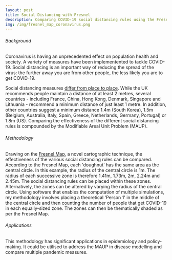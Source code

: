 ```yaml
---
layout: post
title: Social Distancing with Fresnel
description: Comparing COVID-19 social distancing rules using the Fresnel Map
img: /img/fresnel_map_coronavirus.png
---
```


###### Background
Coronavirus is having an unprecedented effect on population health and society. A variety of measures have been implementented to tackle COVID-19. Social distancing is an important way of reducing the spread of the virus: the further away you are from other people, the less likely you are to get COVID-19. 

Social distancing measures <a href="https://www.bbc.co.uk/news/science-environment-52522460">differ from place to place</a>. While the UK recommends people maintain a distance of at least 2 metres, several countries - including France, China, Hong Kong, Denmark, Singapore and Lithuania - recommend a minimum distance of just least 1 metre. In addition, other countries suggest a minimum distance 1.4m (South Korea), 1.5m (Belgium, Australia, Italy, Spain, Greece, Netherlands, Germany, Portugal) or 1.8m (US). Comparing the effectiveness of the different social distancing rules is compounded by the Modifiable Areal Unit Problem (MAUP).

###### Methodology
Drawing on the <a href="https://www.liamthomasbolton.com/portfolio/FresnelMap/">Fresnel Map</a>, a novel cartographic technique, the effectiveness of the various social distancing rules can be compared. According to the Fresnel Map, each 'doughnut' has the same area as the central circle. In this example, the radius of the central circle is 1m. The radius of each successive zone is therefore 1.41m, 1.73m, 2m, 2.24m and 2.45m. The social distancing rules can be placed within these zones. Alternatively, the zones can be altered by varying the radius of the central circle. Using software that enables the computation of multiple simulations, my methodology involves placing a theoretical 'Person 1' in the middle of the central circle and then counting the number of people that get COVID-19 in each equally-sized zone. The zones can then be thematically shaded as per the Fresnel Map.

###### Applications
This methodology has significant applications in epidemiology and policy-making. It could be utilised to address the MAUP in disease modelling and compare multiple pandemic measures.
